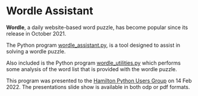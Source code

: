 # Wordle Assistant

**Wordle**, a daily website-based word puzzle, has become popular since its release in October 2021.

The Python program [wordle_assistant.py](wordle_assistant.py), is a tool designed to assist in solving a wordle puzzle.

Also included is the Python program [wordle_utilities.py](wordle_utilities.py) which performs some analysis of the word list that is provided with the wordle puzzle.

This program was presented to the [Hamilton Python Users Group](https://github.com/HamPUG/meetings) on 14 Feb 2022. The presentations slide show is available in both odp or pdf formats.
